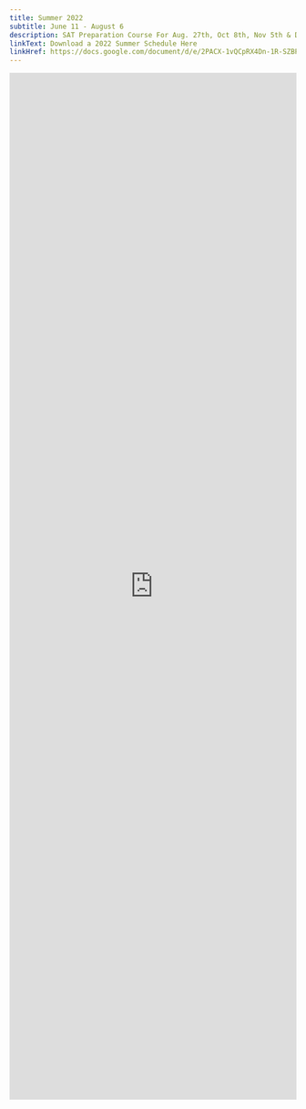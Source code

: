 ```yaml
---
title: Summer 2022
subtitle: June 11 - August 6
description: SAT Preparation Course For Aug. 27th, Oct 8th, Nov 5th & Dec 3rd SAT Test
linkText: Download a 2022 Summer Schedule Here
linkHref: https://docs.google.com/document/d/e/2PACX-1vQCpRX4Dn-1R-SZBPdBr4k5DFOQlQONrwEGqEjDwFSsSTJYz8UACBxj9yc88_VVFUKot5KlnwLId_dn/pub
---
```

<iframe width='100%' height='1800' style='border:none;' src="https://docs.google.com/document/d/e/2PACX-1vQCpRX4Dn-1R-SZBPdBr4k5DFOQlQONrwEGqEjDwFSsSTJYz8UACBxj9yc88_VVFUKot5KlnwLId_dn/pub?embedded=true"></iframe>